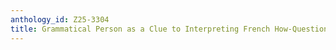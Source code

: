 ```yaml
---
anthology_id: Z25-3304
title: Grammatical Person as a Clue to Interpreting French How-Questions
---
```

